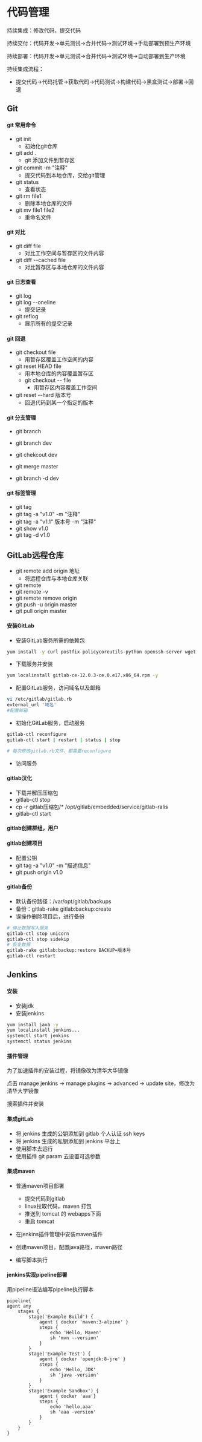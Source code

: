 

# 代码管理

持续集成：修改代码，提交代码

持续交付：代码开发->单元测试->合并代码->测试环境->手动部署到预生产环境

持续部署：代码开发->单元测试->合并代码->测试环境->自动部署到生产环境

持续集成流程：

* 提交代码->代码托管->获取代码->代码测试->构建代码->黑盒测试->部署->回退

## Git

#### git 常用命令

* git init
  * 初始化git仓库
* git add .
  * git 添加文件到暂存区
* git commit -m "注释"
  * 提交代码到本地仓库，交给git管理
* git status
  * 查看状态
* git rm file1
  * 删除本地仓库的文件
* git mv file1 file2
  * 重命名文件

#### git 对比

* git diff file
  * 对比工作空间与暂存区的文件内容
* git diff --cached file
  * 对比暂存区与本地仓库的文件内容

#### git 日志查看

* git log
* git log --oneline
  * 提交记录
* git reflog
  * 展示所有的提交记录

#### git 回退

* git checkout file
  * 用暂存区覆盖工作空间的内容
* git reset HEAD file
  * 用本地仓库的内容覆盖暂存区
  * git checkout -- file
    * 用暂存区内容覆盖工作空间
* git reset --hard 版本号
  * 回退代码到某一个指定的版本

#### git 分支管理

* git branch

* git branch dev
* git chekcout dev
* git merge master
* git branch -d dev

#### git 标签管理

* git tag
* git tag -a "v1.0" -m "注释"
* git tag -a "v1.1" 版本号 -m "注释"
* git show v1.0
* git tag -d v1.0

## GitLab远程仓库

* git remote add origin 地址
  * 将远程仓库与本地仓库关联
* git remote
* git remote -v
* git remote remove origin
* git push -u origin master
* git pull origin master

#### 安装GitLab

* 安装GitLab服务所需的依赖包

```bash
yum install -y curl postfix policycoreutils-python openssh-server wget
```

* 下载服务并安装

```bash
yum localinstall gitlab-ce-12.0.3-ce.0.e17.x86_64.rpm -y
```

* 配置GitLab服务，访问域名以及邮箱

```bash
vi /etc/gitlab/gitlab.rb
external_url '域名'
#配置邮箱
```

* 初始化GitLab服务，启动服务

```bash
gitlab-ctl reconfigure
gitlab-ctl start | restart | status | stop

# 每次修改gitlab.rb文件，都需要reconfigure
```

* 访问服务

#### gitlab汉化

* 下载并解压压缩包
* gitlab-ctl stop
* cp -r gitlab压缩包/* /opt/gitlab/embedded/service/gitlab-ralis
* gitlab-ctl start

#### gitlab创建群组，用户

#### gitlab创建项目

* 配置公钥
* git tag -a "v1.0" -m "描述信息"
* git push origin v1.0

#### gitlab备份

* 默认备份路径：/var/opt/gitlab/backups
* 备份：gitlab-rake gitlab:backup:create
* 误操作删除项目后，进行备份

```bash
# 停止数据写入服务
gitlab-ctl stop unicorn
gitlab-ctl stop sidekip
# 恢复数据
gitlab-rake gitlab:backup:restore BACKUP=版本号
gitlab-ctl restart
```

## Jenkins

#### 安装

* 安装jdk
* 安装jenkins

```bash
yum install java -y
yum localinstall jenkins...
systemctl start jenkins
systemctl status jenkins
```

#### 插件管理

为了加速插件的安装过程，将镜像改为清华大华镜像

点击 manage jenkins -> manage plugins -> advanced -> update site，修改为清华大学镜像

搜索插件并安装

#### 集成gitLab

* 将 jenkins 生成的公钥添加到 gitlab 个人认证 ssh keys
* 将 jenkins 生成的私钥添加到 jenkins 平台上
* 使用脚本去运行
* 使用插件 git param 去设置可选参数

#### 集成maven

* 普通maven项目部署
  * 提交代码到gitlab
  * linux拉取代码，maven 打包
  * 推送到 tomcat 的 webapps下面
  * 重启 tomcat

* 在jenkins插件管理中安装maven插件

* 创建maven项目，配置java路径，maven路径
* 编写脚本执行

#### jenkins实现pipeline部署

用pipeline语法编写pipeline执行脚本

```pipeline
pipeline{
agent any 
    stages {
        stage('Example Build') {
            agent { docker 'maven:3-alpine' } 
            steps {
                echo 'Hello, Maven'
                sh 'mvn --version'
            }
        }
        stage('Example Test') {
            agent { docker 'openjdk:8-jre' } 
            steps {
                echo 'Hello, JDK'
                sh 'java -version'
            }
        }
        stage('Example Sandbox') {
        	agent { docker 'aaa'}
        	steps {
        		echo 'hello,aaa'
        		sh 'aaa -version'
        	}
        }
    }
}
```

